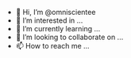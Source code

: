 - 👋 Hi, I’m @omniscientee
- 👀 I’m interested in ...
- 🌱 I’m currently learning ...
- 💞️ I’m looking to collaborate on ...
- 📫 How to reach me ...

<!---
omniscientee/omniscientee is a ✨ special ✨ repository because its `README.md` (this file) appears on your GitHub profile.
You can click the Preview link to take a look at your changes.
--->
